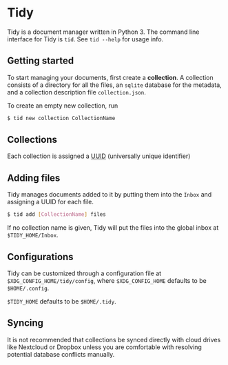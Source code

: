# Tidy

Tidy is a document manager written in Python 3. The command line
interface for Tidy is `tid`. See `tid --help` for usage info.

## Getting started

To start managing your documents, first create a __collection__.
A collection consists of a directory for all the files, an
`sqlite` database for the metadata, and a collection description
file `collection.json`.

To create an empty new collection, run
```bash
$ tid new collection CollectionName
```

## Collections

Each collection is assigned a [UUID](https://tools.ietf.org/html/rfc4122.html)
(universally unique identifier)

## Adding files

Tidy manages documents added to it by putting them into the `Inbox`
and assigning a UUID for each file.

```bash
$ tid add [CollectionName] files
```

If no collection name is given, Tidy will put the files into the
global inbox at `$TIDY_HOME/Inbox`.

## Configurations

Tidy can be customized through a configuration file at
`$XDG_CONFIG_HOME/tidy/config`, where `$XDG_CONFIG_HOME`
defaults to be `$HOME/.config`.

`$TIDY_HOME` defaults to be `$HOME/.tidy`.

## Syncing

It is not recommended that collections be synced directly with
cloud drives like Nextcloud or Dropbox unless you are comfortable
with resolving potential database conflicts manually.
